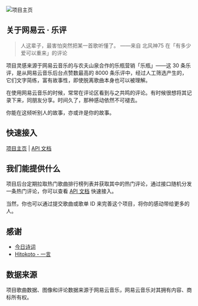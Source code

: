 
![项目主页](https://files.wangmao.me/img/WX20190422-111741.png)

## 关于网易云 · 乐评

>人这辈子，最害怕突然把某一首歌听懂了。  ——来自 北风神75 在「有多少爱可以重来」的评论

项目灵感来源于网易云音乐的与农夫山泉合作的乐瓶营销「乐瓶」——这 30 条乐评，是从网易云音乐后台点赞数最高的 8000 条乐评中，经过人工筛选产生的，它们文字简练，富有故事性，即使脱离歌曲本身也可以被理解。

在使用网易云音乐的时候，常常在评论区看到与之共鸣的评论。有时候很想将其记录下来，同朋友分享。时间久了，那种感动依然不可褪去。

你能在这倾听别人的故事，亦或许是你的故事。

## 快速接入

[项目主页](https://comments.hk/) | [API 文档](https://github.com/isecret/yuncun/blob/master/DOC.md)

## 我们能提供什么

项目后台定期拉取热门歌曲排行榜列表并获取其中的热门评论，通过接口随机分发一条热门评论，你可以查看 [API 文档](https://github.com/isecret/yuncun/blob/master/DOC.md) 快速接入。

当然，你也可以通过提交歌曲或歌单 ID 来完善这个项目，将你的感动带给更多的人。

## 感谢

- [今日诗词](https://www.jinrishici.com/)
- [Hitokoto - 一言](https://hitokoto.cn/)

## 数据来源

项目歌曲数据、图像和评论数据来源于网易云音乐，网易云音乐对其拥有内容、商标所有权。
